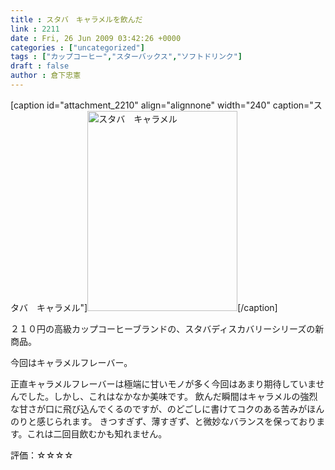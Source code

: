 ```yaml
---
title : スタバ　キャラメルを飲んだ
link : 2211
date : Fri, 26 Jun 2009 03:42:26 +0000
categories : ["uncategorized"]
tags : ["カップコーヒー","スターバックス","ソフトドリンク"]
draft : false
author : 倉下忠憲
---
```


[caption id="attachment_2210" align="alignnone" width="240" caption="スタバ　キャラメル"]<img src="https://rashita.net/blog/wp-content/uploads/2009/06/090626_08380001.jpg" alt="スタバ　キャラメル" title="スタバ　キャラメル" width="240" height="320" class="size-full wp-image-2210" />[/caption]

２１０円の高級カップコーヒーブランドの、スタバディスカバリーシリーズの新商品。

今回はキャラメルフレーバー。

正直キャラメルフレーバーは極端に甘いモノが多く今回はあまり期待していませんでした。しかし、これはなかなか美味です。
飲んだ瞬間はキャラメルの強烈な甘さが口に飛び込んでくるのですが、のどごしに書けてコクのある苦みがほんのりと感じられます。
きつすぎず、薄すぎず、と微妙なバランスを保っております。これは二回目飲むかも知れません。

評価：☆☆☆☆